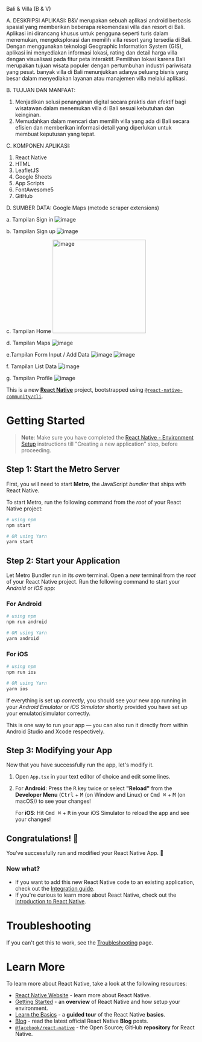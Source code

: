 Bali & Villa (B & V)

A. DESKRIPSI APLIKASI:
   B&V merupakan sebuah aplikasi android berbasis spasial yang memberikan beberapa rekomendasi villa dan resort di Bali. 
   Aplikasi ini dirancang khusus untuk pengguna seperti turis dalam menemukan, mengeksplorasi dan memilih villa resort yang tersedia di Bali. 
   Dengan menggunakan teknologi Geographic Information System (GIS), aplikasi ini menyediakan informasi lokasi, rating
   dan detail harga villa dengan visualisasi pada fitur peta interaktif. Pemilihan lokasi karena Bali merupakan tujuan wisata populer dengan 
   pertumbuhan industri pariwisata yang pesat. banyak villa di Bali menunjukkan adanya peluang bisnis yang besar dalam 
   menyediakan layanan atau manajemen villa melalui aplikasi. 

B. TUJUAN DAN MANFAAT:
   1. Menjadikan solusi penanganan digital secara praktis dan efektif bagi wisatawan dalam menemukan villa di Bali sesuai kebutuhan dan keinginan.
   2. Memudahkan dalam mencari dan memilih villa yang ada di Bali secara efisien dan memberikan informasi detail yang diperlukan untuk membuat keputusan yang tepat.

C. KOMPONEN APLIKASI:
   1. React Native
   2. HTML
   3. LeafletJS
   4. Google Sheets
   5. App Scripts
   6. FontAwesome5
   7. GitHub

D. SUMBER DATA:
   Google Maps (metode scraper extensions)


a. Tampilan Sign in
![image](https://github.com/fashiha/Bali/assets/88226203/20badb01-e6d7-4041-b2ad-def17aa1ee73)

b. Tampilan Sign up
![image](https://github.com/fashiha/Bali/assets/88226203/0f6a384f-a9e7-4ba3-a6f5-f9566299da92)

c. Tampilan Home
<img width="247" alt="image" src="https://github.com/fashiha/Bali/assets/88226203/60108f7f-031a-4caa-bd36-76dad873489c">

d. Tampilan Maps
![image](https://github.com/fashiha/Bali/assets/88226203/2f2c6c97-4a78-4db3-814c-0e7f95ec124f)

e.Tampilan Form Input / Add Data
![image](https://github.com/fashiha/Bali/assets/88226203/c4d990ef-5d15-405f-b333-dfdf8be32122)
![image](https://github.com/fashiha/Bali/assets/88226203/d3bd8c7b-1a04-47cb-ba4d-ef549c73bb77)

f. Tampilan List Data
![image](https://github.com/fashiha/Bali/assets/88226203/32456140-5bb8-4af1-ade0-9ad830dbc666)

g. Tampilan Profile
![image](https://github.com/fashiha/Bali/assets/88226203/1e363c76-0386-4cbe-8f7c-439bef699d5a)

This is a new [**React Native**](https://reactnative.dev) project, bootstrapped using [`@react-native-community/cli`](https://github.com/react-native-community/cli).

# Getting Started

>**Note**: Make sure you have completed the [React Native - Environment Setup](https://reactnative.dev/docs/environment-setup) instructions till "Creating a new application" step, before proceeding.

## Step 1: Start the Metro Server

First, you will need to start **Metro**, the JavaScript _bundler_ that ships _with_ React Native.

To start Metro, run the following command from the _root_ of your React Native project:

```bash
# using npm
npm start

# OR using Yarn
yarn start
```

## Step 2: Start your Application

Let Metro Bundler run in its _own_ terminal. Open a _new_ terminal from the _root_ of your React Native project. Run the following command to start your _Android_ or _iOS_ app:

### For Android

```bash
# using npm
npm run android

# OR using Yarn
yarn android
```

### For iOS

```bash
# using npm
npm run ios

# OR using Yarn
yarn ios
```

If everything is set up _correctly_, you should see your new app running in your _Android Emulator_ or _iOS Simulator_ shortly provided you have set up your emulator/simulator correctly.

This is one way to run your app — you can also run it directly from within Android Studio and Xcode respectively.

## Step 3: Modifying your App

Now that you have successfully run the app, let's modify it.

1. Open `App.tsx` in your text editor of choice and edit some lines.
2. For **Android**: Press the <kbd>R</kbd> key twice or select **"Reload"** from the **Developer Menu** (<kbd>Ctrl</kbd> + <kbd>M</kbd> (on Window and Linux) or <kbd>Cmd ⌘</kbd> + <kbd>M</kbd> (on macOS)) to see your changes!

   For **iOS**: Hit <kbd>Cmd ⌘</kbd> + <kbd>R</kbd> in your iOS Simulator to reload the app and see your changes!

## Congratulations! :tada:

You've successfully run and modified your React Native App. :partying_face:

### Now what?

- If you want to add this new React Native code to an existing application, check out the [Integration guide](https://reactnative.dev/docs/integration-with-existing-apps).
- If you're curious to learn more about React Native, check out the [Introduction to React Native](https://reactnative.dev/docs/getting-started).

# Troubleshooting

If you can't get this to work, see the [Troubleshooting](https://reactnative.dev/docs/troubleshooting) page.

# Learn More

To learn more about React Native, take a look at the following resources:

- [React Native Website](https://reactnative.dev) - learn more about React Native.
- [Getting Started](https://reactnative.dev/docs/environment-setup) - an **overview** of React Native and how setup your environment.
- [Learn the Basics](https://reactnative.dev/docs/getting-started) - a **guided tour** of the React Native **basics**.
- [Blog](https://reactnative.dev/blog) - read the latest official React Native **Blog** posts.
- [`@facebook/react-native`](https://github.com/facebook/react-native) - the Open Source; GitHub **repository** for React Native.

